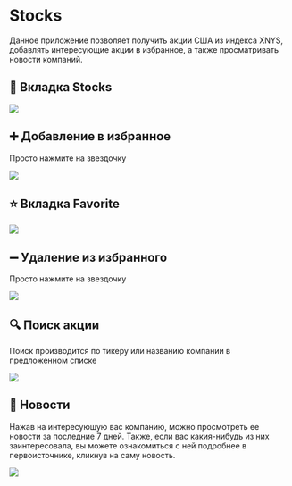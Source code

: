 # Stocks

Данное приложение позволяет получить акции США из индекса XNYS, добавлять интересующие акции в избранное, а также просматривать новости компаний.

## 📱 Вкладка Stocks

![](https://github.com/G4S-LA/pictures/blob/master/Stocks/AllStocks.jpg)

## :heavy_plus_sign: Добавление в избранное

Просто нажмите на звездочку

![](https://github.com/G4S-LA/pictures/blob/master/Stocks/AddToFavorite.jpg)

## :star: Вкладка Favorite

![](https://github.com/G4S-LA/pictures/blob/master/Stocks/Favorite.jpg)

## :heavy_minus_sign: Удаление из избранного

Просто нажмите на звездочку

![](https://github.com/G4S-LA/pictures/blob/master/Stocks/RemoveFromFavorite.jpg)

## :mag: Поиск акции

Поиск производится по тикеру или названию компании в предложенном списке

![](https://github.com/G4S-LA/pictures/blob/master/Stocks/Search.jpg)

## :newspaper: Новости

Нажав на интересующую вас компанию, можно просмотреть ее новости за последние 7 дней. Также, если вас какия-нибудь из них заинтересовала, вы можете ознакомиться с ней подробнее в первоисточнике, кликнув на саму новость.

![](https://github.com/G4S-LA/pictures/blob/master/Stocks/News.jpg)

